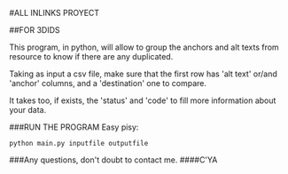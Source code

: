 #ALL INLINKS PROYECT

##FOR 3DIDS

This program, in python, will allow to group the anchors and alt texts from resource to know if there are any duplicated.

Taking as input a csv file, make sure that the first row has 'alt text' or/and 'anchor' columns, and a 'destination' one to compare.

It takes too, if exists, the 'status' and 'code' to fill more information about your data.

###RUN THE PROGRAM
Easy pisy:
```
python main.py inputfile outputfile
```

###Any questions, don't doubt to contact me.
####C'YA